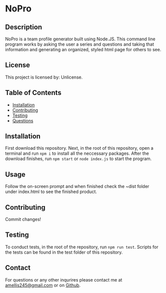 # **NoPro**

## Description

NoPro is a team profile generator built using Node.JS. This command line program works by asking the user a series and questions and taking that information and generating an organized, styled html page for others to see.

## License

This project is licensed by: Unlicense.

## Table of Contents

- [Installation](#installation)
- [Contributing](#contributing)
- [Testing](#testing)
- [Questions](#questions)

## Installation

First download this repository. Next, in the root of this repository, open a terminal and run `npm i` to install all the neccessary packages. After the download finishes, run `npm start` or `node index.js` to start the program.

## Usage

Follow the on-screen prompt and when finished check the ~dist folder under index.html to see the finished product.

## Contributing

Commit changes!

## Testing

To conduct tests, in the root of the repository, run `npm run test`. Scripts for the tests can be found in the test folder of this repository.

## Contact

For questions or any other inqurires please contact me at amellis245@gmail.com
or on [Github](https://www.github.com/aellis07).
